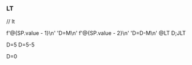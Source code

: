 


### LT

// lt

f'@{SP.value - 1}\n'
'D=M\n'
f'@{SP.value - 2}\n'
'D=D-M\n'
@LT
D;JLT


D=5
D=5-5

D=0
